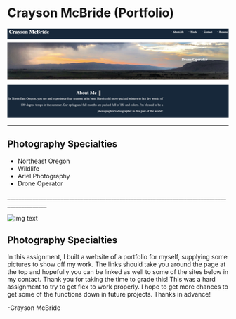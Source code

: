 # Crayson McBride (Portfolio)
![img text](/code/CMCB%20Portfolio/assets/images/portfolio%20page%20readme%20img.jpg)
____________________________
## Photography Specialties
<ul>
<li>Northeast Oregon
<li>Wildlife
<li>Ariel Photography
<li>Drone Operator
</ul>
____________________________________________________________________________________________

![img text](/code/CMCB%20Portfolio/assets/images/Screen%20Shot%202022-09-27%20at%206.25.24%20PM.png)
## Photography Specialties

In this assignment, I built a website of a portfolio for myself, supplying some pictures to show off my work. The links should take you around the page at the top and hopefully you can be linked as well to some of the sites below in my contact. Thank you for taking the time to grade this! This was a hard assignment to try to get flex to work properly. I hope to get more chances to get some of the functions down in future projects. Thanks in advance!

 -Crayson McBride
